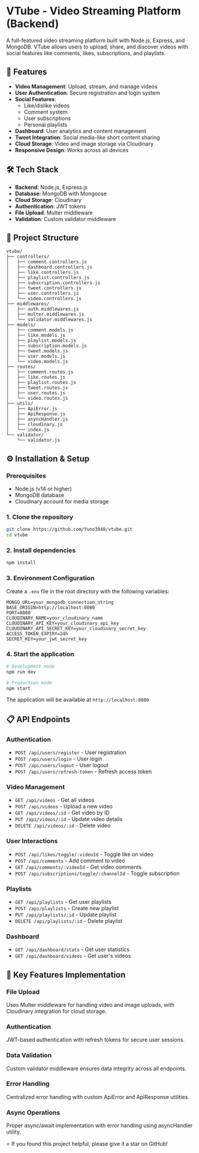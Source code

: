 # VTube - Video Streaming Platform (Backend)

A full-featured video streaming platform built with Node.js, Express, and MongoDB. VTube allows users to upload, share, and discover videos with social features like comments, likes, subscriptions, and playlists.

## 🚀 Features

- **Video Management**: Upload, stream, and manage videos
- **User Authentication**: Secure registration and login system
- **Social Features**: 
  - Like/dislike videos
  - Comment system
  - User subscriptions
  - Personal playlists
- **Dashboard**: User analytics and content management
- **Tweet Integration**: Social media-like short content sharing
- **Cloud Storage**: Video and image storage via Cloudinary
- **Responsive Design**: Works across all devices

## 🛠️ Tech Stack

- **Backend**: Node.js, Express.js
- **Database**: MongoDB with Mongoose
- **Cloud Storage**: Cloudinary
- **Authentication**: JWT tokens
- **File Upload**: Multer middleware
- **Validation**: Custom validator middleware

## 📁 Project Structure

```
vtube/
├── controllers/
│   ├── comment.controllers.js
│   ├── dashboard.controllers.js
│   ├── like.controllers.js
│   ├── playlist.controllers.js
│   ├── subscription.controllers.js
│   ├── tweet.controllers.js
│   ├── user.controllers.js
│   └── video.controllers.js
├── middlewares/
│   ├── auth.middlewares.js
│   ├── multer.middlewares.js
│   └── validator.middlewares.js
├── models/
│   ├── comment.models.js
│   ├── like.models.js
│   ├── playlist.models.js
│   ├── subscription.models.js
│   ├── tweet.models.js
│   ├── user.models.js
│   └── video.models.js
├── routes/
│   ├── comment.routes.js
│   ├── like.routes.js
│   ├── playlist.routes.js
│   ├── tweet.routes.js
│   ├── user.routes.js
│   └── video.routes.js
├── utils/
│   ├── ApiError.js
│   ├── ApiResponse.js
│   ├── asyncHandler.js
│   ├── cloudinary.js
│   └── index.js
└── validator/
    └── validator.js
```

## ⚙️ Installation & Setup

### Prerequisites
- Node.js (v14 or higher)
- MongoDB database
- Cloudinary account for media storage

### 1. Clone the repository
```bash
git clone https://github.com/Yuno3848/vtube.git
cd vtube
```

### 2. Install dependencies
```bash
npm install
```

### 3. Environment Configuration
Create a `.env` file in the root directory with the following variables:

```env
MONGO_URL=your_mongodb_connection_string
BASE_ORIGIN=http://localhost:8080
PORT=8080
CLOUDINARY_NAME=your_cloudinary_name
CLOUDINARY_API_KEY=your_cloudinary_api_key
CLOUDINARY_API_SECRET_KEY=your_cloudinary_secret_key
ACCESS_TOKEN_EXPIRY=24h
SECRET_KEY=your_jwt_secret_key
```

### 4. Start the application
```bash
# Development mode
npm run dev

# Production mode
npm start
```

The application will be available at `http://localhost:8080`

## 📋 API Endpoints

### Authentication
- `POST /api/users/register` - User registration
- `POST /api/users/login` - User login
- `POST /api/users/logout` - User logout
- `POST /api/users/refresh-token` - Refresh access token

### Video Management
- `GET /api/videos` - Get all videos
- `POST /api/videos` - Upload a new video
- `GET /api/videos/:id` - Get video by ID
- `PUT /api/videos/:id` - Update video details
- `DELETE /api/videos/:id` - Delete video

### User Interactions
- `POST /api/likes/toggle/:videoId` - Toggle like on video
- `POST /api/comments` - Add comment to video
- `GET /api/comments/:videoId` - Get video comments
- `POST /api/subscriptions/toggle/:channelId` - Toggle subscription

### Playlists
- `GET /api/playlists` - Get user playlists
- `POST /api/playlists` - Create new playlist
- `PUT /api/playlists/:id` - Update playlist
- `DELETE /api/playlists/:id` - Delete playlist

### Dashboard
- `GET /api/dashboard/stats` - Get user statistics
- `GET /api/dashboard/videos` - Get user's videos

## 🔧 Key Features Implementation

### File Upload
Uses Multer middleware for handling video and image uploads, with Cloudinary integration for cloud storage.

### Authentication
JWT-based authentication with refresh tokens for secure user sessions.

### Data Validation
Custom validator middleware ensures data integrity across all endpoints.

### Error Handling
Centralized error handling with custom ApiError and ApiResponse utilities.

### Async Operations
Proper async/await implementation with error handling using asyncHandler utility.






⭐ If you found this project helpful, please give it a star on GitHub!
